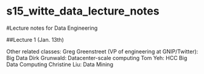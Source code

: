 # s15_witte_data_lecture_notes
#Lecture notes for Data Engineering

##Lecture 1 (Jan. 13th)

Other related classes: 
  Greg Greenstreet (VP of engineering at GNIP/Twitter): Big Data
  Dirk Grunwald: Datacenter-scale computing
  Tom Yeh: HCC Big Data Computing
  Christine Liu: Data Mining
